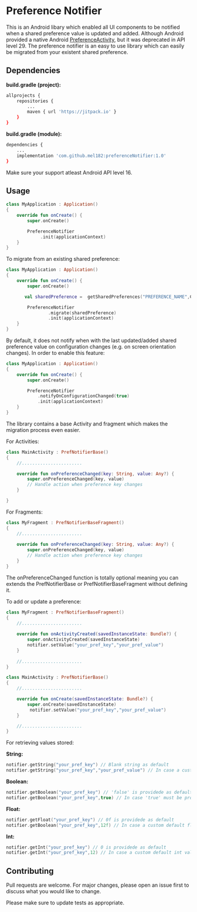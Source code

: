 # Preference Notifier
This is an Android libary which enabled all UI components to be notified when a shared preference value is updated and added. Although Android provided a native Android [PreferenceActivity](https://developer.android.com/reference/android/preference/PreferenceActivity), but it was deprecated in API level 29.
The preference notifier is an easy to use library which can easily be migrated from your existent shared preference.

## Dependencies

**build.gradle (project):**
```bash
allprojects {
    repositories {
        ...
        maven { url 'https://jitpack.io' }
    }
}
```

**build.gradle (module):**
```bash
dependencies {
    ...
    implementation 'com.github.mel182:preferenceNotifier:1.0'
}
```

Make sure your support atleast Android API level 16.

## Usage

```kotlin
class MyApplication : Application()
{
    override fun onCreate() {
        super.onCreate()

        PreferenceNotifier
             .init(applicationContext)
    }
}
```

To migrate from an existing shared preference:

```kotlin
class MyApplication : Application()
{
    override fun onCreate() {
        super.onCreate()

       val sharedPreference =  getSharedPreferences("PREFERENCE_NAME",Context.MODE_PRIVATE)

        PreferenceNotifier
                .migrate(sharedPreference)
                .init(applicationContext)
    }
}
```

By default, it does not notify when with the last updated/added shared preference value on configuration changes (e.g. on screen orientation changes). In order to enable this feature:

```kotlin
class MyApplication : Application()
{
    override fun onCreate() {
        super.onCreate()

        PreferenceNotifier
            .notifyOnConfigurationChanged(true)
            .init(applicationContext)
    }
}
```

The library contains a base Activity and fragment which makes the migration process even easier.

For Activities:

```kotlin
class MainActivity : PrefNotifierBase()
{
    //.......................

    override fun onPreferenceChanged(key: String, value: Any?) {
        super.onPreferenceChanged(key, value)
        // Handle action when preference key changes
    }

}
```
For Fragments:

```kotlin
class MyFragment : PrefNotifierBaseFragment()
{
    //.......................
    
    override fun onPreferenceChanged(key: String, value: Any?) {
        super.onPreferenceChanged(key, value)
        // Handle action when preference key changes
    }
}
```

The onPreferenceChanged function is totally optional meaning you can extends the PrefNotifierBase or PrefNotifierBaseFragment without defining it.

To add or update a preference:

```kotlin
class MyFragment : PrefNotifierBaseFragment()
{
    //.......................
    
    override fun onActivityCreated(savedInstanceState: Bundle?) {
        super.onActivityCreated(savedInstanceState)
        notifier.setValue("your_pref_key","your_pref_value")
    }
    
    //.......................
}
```

```kotlin
class MainActivity : PrefNotifierBase()
{
    //.......................

    override fun onCreate(savedInstanceState: Bundle?) {
        super.onCreate(savedInstanceState)
         notifier.setValue("your_pref_key","your_pref_value")
    }

    //.......................
}
```
For retrieving values stored:

**String:**
```kotlin
notifier.getString("your_pref_key") // Blank string as default
notifier.getString("your_pref_key","your_pref_value") // In case a custom default value must be provided
```

**Boolean:**
```kotlin
notifier.getBoolean("your_pref_key") // 'false' is providede as default
notifier.getBoolean("your_pref_key",true) // In case 'true' must be provided as default boolean value
```

**Float:**
```kotlin
notifier.getFloat("your_pref_key") // 0f is providede as default
notifier.getBoolean("your_pref_key",12f) // In case a custom default float value must be provided
```

**Int:**
```kotlin
notifier.getInt("your_pref_key") // 0 is providede as default
notifier.getInt("your_pref_key",12) // In case a custom default int value must be provided
```

## Contributing
Pull requests are welcome. For major changes, please open an issue first to discuss what you would like to change.

Please make sure to update tests as appropriate.
